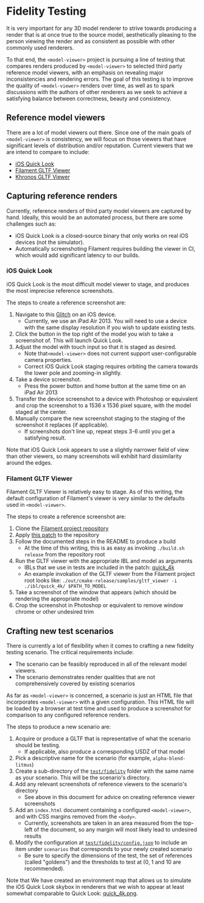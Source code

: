 # Fidelity Testing

It is very important for any 3D model renderer to strive towards producing a
render that is at once true to the source model, aesthetically pleasing to the
person viewing the render and as consistent as possible with other commonly
used renderers.

To that end, the `<model-viewer>` project is pursuing a line of testing that
compares renders produced by `<model-viewer>` to selected third party reference
model viewers, with an emphasis on revealing major inconsistencies and rendering
errors. The goal of this testing is to improve the quality of `<model-viewer>`
renders over time, as well as to spark discussions with the authors of other
renderers as we seek to achieve a satisfying balance between correctness,
beauty and consistency.

## Reference model viewers

There are a lot of model viewers out there. Since one of the main goals of
`<model-viewer>` is consistency, we will focus on those viewers that have
significant levels of distribution and/or reputation. Current viewers that we
are intend to compare to include:

 - [iOS Quick Look](https://developer.apple.com/arkit/gallery/)
 - [Filament GLTF Viewer](https://github.com/google/filament/blob/master/samples/gltf_viewer.cpp)
 - [Khronos GLTF Viewer](https://github.com/KhronosGroup/glTF-WebGL-PBR/tree/reference-viewer)

## Capturing reference renders

Currently, reference renders of third party model viewers are captured by hand.
Ideally, this would be an automated process, but there are some challenges such
as:

 - iOS Quick Look is a closed-source binary that only works on real iOS devices
   (not the simulator).
 - Automatically screenshoting Filament requires building the viewer in CI,
   which would add significant latency to our builds.

### iOS Quick Look

iOS Quick Look is the most difficult model viewer to stage, and produces the
most imprecise reference screenshots.

The steps to create a reference screenshot are:

 1. Navigate to this [Glitch](http://lopsided-motion.glitch.me/usdz.html) on an
    iOS device.
      - Currently, we use an iPad Air 2013. You will need to use a device with
        the same display resolution if you wish to update existing tests.
 2. Click the button in the top right of the model you wish to take a screenshot
    of. This will launch Quick Look.
 3. Adjust the model with touch input so that it is staged as desired.
      - Note that`<model-viewer>` does not current support user-configurable
        camera properties.
      - Correct iOS Quick Look staging requires orbiting the camera towards
        the lower pole and zooming-in slightly.
 4. Take a device screenshot.
      - Press the power button and home button at the same time on an iPad Air
        2013
 5. Transfer the device screenshot to a device with Photoshop or equivalent
    and crop the screenshot to a 1536 x 1536 pixel square, with the model
    staged at the center.
 6. Manually compare the new screenshot staging to the staging of the screenshot
    it replaces (if applicable).
      - If screenshots don't line up, repeat steps 3-6 until you get a
        satisfying result.

Note that iOS Quick Look appears to use a slightly narrower field of view than
other viewers, so many screenshots will exhibit hard dissimilarity around the
edges.

### Filament GLTF Viewer

Filament GLTF Viewer is relatively easy to stage. As of this writing, the
default configuration of Filament's viewer is very similar to the defaults used
in `<model-viewer>`.

The steps to create a reference screenshot are:

 1. Clone the [Filament project repository](https://github.com/google/filament)
 2. Apply [this patch](https://github.com/cdata/filament/commits/model-viewer-adaptation)
    to the repository
 3. Follow the documented steps in the README to produce a build
      - At the time of this writing, this is as easy as invoking
        `./build.sh release` from the repository root
 4. Run the GLTF viewer with the appropriate IBL and model as arguments
      - IBLs that we use in tests are included in the patch: [quick_4k](https://github.com/cdata/filament/tree/model-viewer-adaptation/ibl/quick_4k)
      - An example invokation of the GLTF viewer from the Filament project root
        looks like: `./out/cmake-release/samples/gltf_viewer -i ./ibl/quick_4k/ $PATH_TO_MODEL`
 5. Take a screenshot of the window that appears (which should be rendering
    the appropriate model)
 6. Crop the screenshot in Photoshop or equivalent to remove window chrome or
    other undesired trim

## Crafting new test scenarios

There is currently a lot of flexibility when it comes to crafting a new fidelity
testing scenario. The critical requirements include:

 - The scenario can be feasibly reproduced in all of the relevant model viewers.
 - The scenario demonstrates render qualities that are not comprehensively
   covered by existing scenarios

As far as `<model-viewer>` is concerned, a scenario is just an HTML file that
incorporates `<model-viewer>` with a given configuration. This HTML file will
be loaded by a browser at test time and used to produce a screenshot for
comparison to any configured reference renders.

The steps to produce a new scenario are:

 1. Acquire or produce a GLTF that is representative of what the scenario should
    be testing.
      - If applicable, also produce a corresponding USDZ of that model
 2. Pick a descriptive name for the scenario (for example, `alpha-blend-litmus`)
 3. Create a sub-directory of the [`test/fidelity`](./) folder with the same
    name as your scenario. This will be the scenario's directory.
 4. Add any relevant screenshots of reference viewers to the scenario's
    directory
      - See above in this document for advice on creating reference viewer
        screenshots
 5. Add an `index.html` document containing a configured `<model-viewer>`, and
    with CSS margins removed from the `<body>`.
      - Currently, screenshots are taken in an area measured from the top-left of
        the document, so any margin will most likely lead to undesired results
 6. Modify the configuration at [`test/fidelity/config.json`](./config.json) to
    include an item under `scenarios` that corresponds to your newly created
    scenario
      - Be sure to specify the dimensions of the test, the set of references
        (called "goldens") and the thresholds to test at (0, 1 and 10 are
        recommended).

Note that We have created an environment map that allows us to simulate the iOS
Quick Look skybox in renderers that we wish to appear at least somewhat
comparable to Quick Look: [quick_4k.png](../../examples/assets/quick_4k.png).


